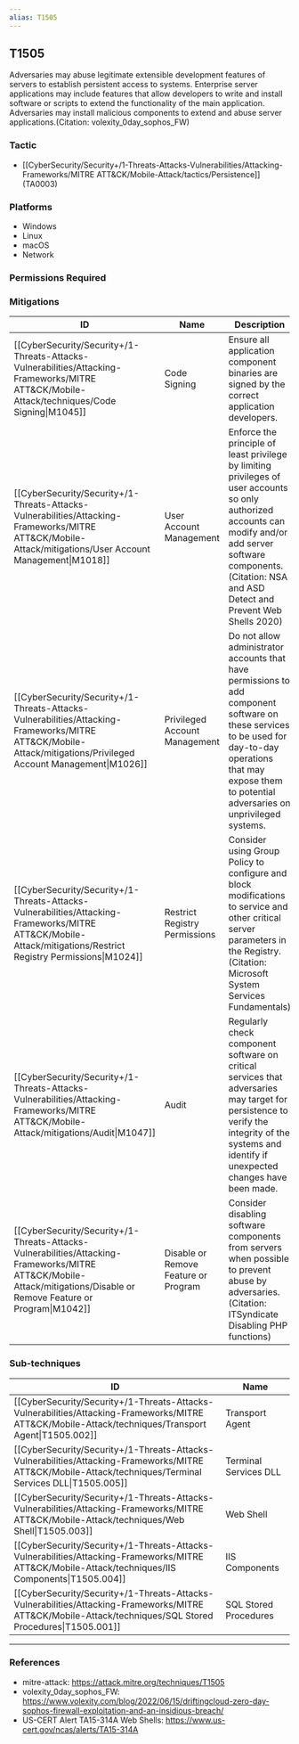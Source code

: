 ```yaml
---
alias: T1505
---
```


## T1505

Adversaries may abuse legitimate extensible development features of servers to establish persistent access to systems. Enterprise server applications may include features that allow developers to write and install software or scripts to extend the functionality of the main application. Adversaries may install malicious components to extend and abuse server applications.(Citation: volexity_0day_sophos_FW)


### Tactic
- [[CyberSecurity/Security+/1-Threats-Attacks-Vulnerabilities/Attacking-Frameworks/MITRE ATT&CK/Mobile-Attack/tactics/Persistence]] (TA0003)

### Platforms
- Windows
- Linux
- macOS
- Network

### Permissions Required

### Mitigations

| ID | Name | Description |
| --- | --- | --- |
| [[CyberSecurity/Security+/1-Threats-Attacks-Vulnerabilities/Attacking-Frameworks/MITRE ATT&CK/Mobile-Attack/techniques/Code Signing\|M1045]] | Code Signing | Ensure all application component binaries are signed by the correct application developers. |
| [[CyberSecurity/Security+/1-Threats-Attacks-Vulnerabilities/Attacking-Frameworks/MITRE ATT&CK/Mobile-Attack/mitigations/User Account Management\|M1018]] | User Account Management | Enforce the principle of least privilege by limiting privileges of user accounts so only authorized accounts can modify and/or add server software components.(Citation: NSA and ASD Detect and Prevent Web Shells 2020) |
| [[CyberSecurity/Security+/1-Threats-Attacks-Vulnerabilities/Attacking-Frameworks/MITRE ATT&CK/Mobile-Attack/mitigations/Privileged Account Management\|M1026]] | Privileged Account Management | Do not allow administrator accounts that have permissions to add component software on these services to be used for day-to-day operations that may expose them to potential adversaries on unprivileged systems. |
| [[CyberSecurity/Security+/1-Threats-Attacks-Vulnerabilities/Attacking-Frameworks/MITRE ATT&CK/Mobile-Attack/mitigations/Restrict Registry Permissions\|M1024]] | Restrict Registry Permissions | Consider using Group Policy to configure and block modifications to service and other critical server parameters in the Registry.(Citation: Microsoft System Services Fundamentals) |
| [[CyberSecurity/Security+/1-Threats-Attacks-Vulnerabilities/Attacking-Frameworks/MITRE ATT&CK/Mobile-Attack/mitigations/Audit\|M1047]] | Audit | Regularly check component software on critical services that adversaries may target for persistence to verify the integrity of the systems and identify if unexpected changes have been made. |
| [[CyberSecurity/Security+/1-Threats-Attacks-Vulnerabilities/Attacking-Frameworks/MITRE ATT&CK/Mobile-Attack/mitigations/Disable or Remove Feature or Program\|M1042]] | Disable or Remove Feature or Program | Consider disabling software components from servers when possible to prevent abuse by adversaries.(Citation: ITSyndicate Disabling PHP functions) |

### Sub-techniques

| ID | Name |
| --- | --- |
| [[CyberSecurity/Security+/1-Threats-Attacks-Vulnerabilities/Attacking-Frameworks/MITRE ATT&CK/Mobile-Attack/techniques/Transport Agent\|T1505.002]] | Transport Agent |
| [[CyberSecurity/Security+/1-Threats-Attacks-Vulnerabilities/Attacking-Frameworks/MITRE ATT&CK/Mobile-Attack/techniques/Terminal Services DLL\|T1505.005]] | Terminal Services DLL |
| [[CyberSecurity/Security+/1-Threats-Attacks-Vulnerabilities/Attacking-Frameworks/MITRE ATT&CK/Mobile-Attack/techniques/Web Shell\|T1505.003]] | Web Shell |
| [[CyberSecurity/Security+/1-Threats-Attacks-Vulnerabilities/Attacking-Frameworks/MITRE ATT&CK/Mobile-Attack/techniques/IIS Components\|T1505.004]] | IIS Components |
| [[CyberSecurity/Security+/1-Threats-Attacks-Vulnerabilities/Attacking-Frameworks/MITRE ATT&CK/Mobile-Attack/techniques/SQL Stored Procedures\|T1505.001]] | SQL Stored Procedures |


---
### References

- mitre-attack: https://attack.mitre.org/techniques/T1505
- volexity_0day_sophos_FW: https://www.volexity.com/blog/2022/06/15/driftingcloud-zero-day-sophos-firewall-exploitation-and-an-insidious-breach/
- US-CERT Alert TA15-314A Web Shells: https://www.us-cert.gov/ncas/alerts/TA15-314A
